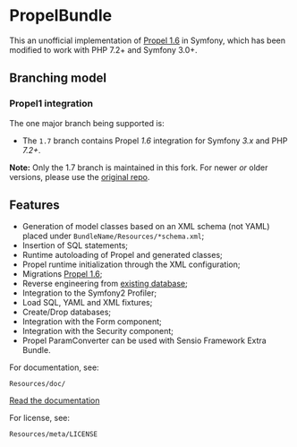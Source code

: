 PropelBundle
============

This an unofficial implementation of [Propel 1.6](http://www.propelorm.org/) in Symfony, which has been modified to work
with PHP 7.2+ and Symfony 3.0+.

## Branching model

### Propel1 integration

The one major branch being supported is:

* The `1.7` branch contains Propel *1.6* integration for Symfony *3.x* and PHP *7.2+*.

**Note:** Only the 1.7 branch is maintained in this fork.  For newer _or_ older versions, please use the [original repo](https://github.com/propelorm/PropelBundle).

## Features

 * Generation of model classes based on an XML schema (not YAML) placed under `BundleName/Resources/*schema.xml`;
 * Insertion of SQL statements;
 * Runtime autoloading of Propel and generated classes;
 * Propel runtime initialization through the XML configuration;
 * Migrations [Propel 1.6](http://www.propelorm.org/documentation/10-migrations.html);
 * Reverse engineering from [existing database](http://www.propelorm.org/wiki/Documentation/1.6/Existing-Database);
 * Integration to the Symfony2 Profiler;
 * Load SQL, YAML and XML fixtures;
 * Create/Drop databases;
 * Integration with the Form component;
 * Integration with the Security component;
 * Propel ParamConverter can be used with Sensio Framework Extra Bundle.

For documentation, see:

    Resources/doc/

[Read the documentation](https://github.com/propelorm/PropelBundle/blob/1.5/Resources/doc/index.markdown)

For license, see:

    Resources/meta/LICENSE
